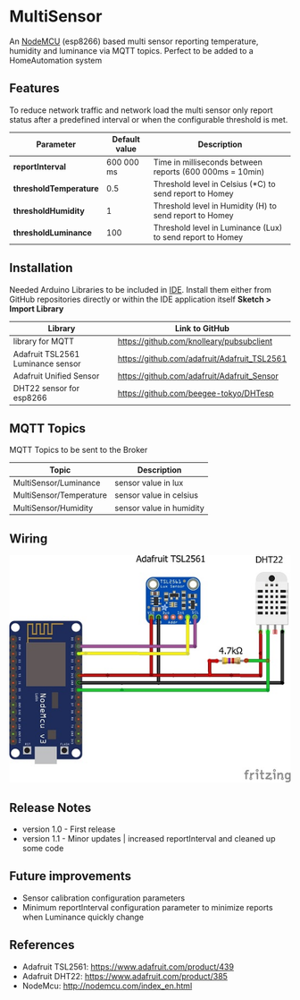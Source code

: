 # MultiSensor
An [NodeMCU](https://www.nodemcu.com/index_en.html) (esp8266) based multi sensor reporting temperature, humidity and luminance via MQTT topics. Perfect to be added to a HomeAutomation system 

## Features
To reduce network traffic and network load the multi sensor only report status after a predefined interval or when the configurable threshold is met.

| Parameter              | Default value  | Description                                                          |
| ---------------------- | -------------- | -------------------------------------------------------------------- |
| **reportInterval**       | 600 000 ms   | Time in milliseconds between reports (600 000ms = 10min)             |
| **thresholdTemperature** | 0.5          | Threshold level in Celsius (*C) to send report to Homey              |
| **thresholdHumidity**    | 1            | Threshold level in Humidity (H) to send report to Homey              |
| **thresholdLuminance**   | 100          | Threshold level in Luminance (Lux) to send report to Homey           |

## Installation
Needed Arduino Libraries to be included in [IDE](https://www.arduino.cc/en/Main/Software). Install them either from GitHub repositories directly or within the IDE application itself **Sketch > Import Library** 

| Library                            | Link to GitHub                                      |
| ---------------------------------- | --------------------------------------------------- |
| library for MQTT                   |  https://github.com/knolleary/pubsubclient          |
| Adafruit TSL2561 Luminance sensor  |  https://github.com/adafruit/Adafruit_TSL2561       |
| Adafruit Unified Sensor            |  https://github.com/adafruit/Adafruit_Sensor        |
| DHT22 sensor for esp8266           |  https://github.com/beegee-tokyo/DHTesp             |


## MQTT Topics
MQTT Topics to be sent to the Broker 

| Topic                              | Description                                         |
| ---------------------------------- | --------------------------------------------------- |
| MultiSensor/Luminance              |  sensor value in lux                                |
| MultiSensor/Temperature            |  sensor value in celsius                            |
| MultiSensor/Humidity               |  sensor value in humidity                           |

## Wiring

![Homeyduino_MultiSensor](https://github.com/MagnusPer/Homeyduino_MultiSensor/blob/master/images/MultiSensor.jpg)

## Release Notes
- version 1.0 - First release
- version 1.1 - Minor updates | increased reportInterval and cleaned up some code

## Future improvements
- Sensor calibration configuration parameters
- Minimum reportInterval configuration parameter to minimize reports when Luminance quickly change 

## References
- Adafruit TSL2561: https://www.adafruit.com/product/439
- Adafruit DHT22: https://www.adafruit.com/product/385 
- NodeMcu: http://nodemcu.com/index_en.html
